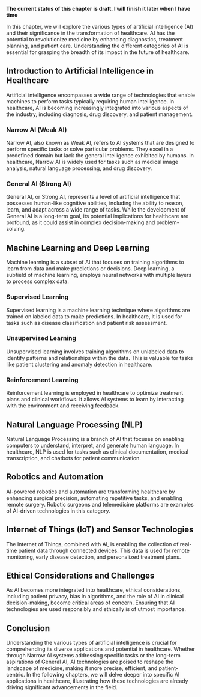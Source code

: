 **The current status of this chapter is draft. I will finish it later when I have time**

In this chapter, we will explore the various types of artificial intelligence (AI) and their significance in the transformation of healthcare. AI has the potential to revolutionize medicine by enhancing diagnostics, treatment planning, and patient care. Understanding the different categories of AI is essential for grasping the breadth of its impact in the future of healthcare.

Introduction to Artificial Intelligence in Healthcare
-----------------------------------------------------

Artificial intelligence encompasses a wide range of technologies that enable machines to perform tasks typically requiring human intelligence. In healthcare, AI is becoming increasingly integrated into various aspects of the industry, including diagnosis, drug discovery, and patient management.

### Narrow AI (Weak AI)

Narrow AI, also known as Weak AI, refers to AI systems that are designed to perform specific tasks or solve particular problems. They excel in a predefined domain but lack the general intelligence exhibited by humans. In healthcare, Narrow AI is widely used for tasks such as medical image analysis, natural language processing, and drug discovery.

### General AI (Strong AI)

General AI, or Strong AI, represents a level of artificial intelligence that possesses human-like cognitive abilities, including the ability to reason, learn, and adapt across a wide range of tasks. While the development of General AI is a long-term goal, its potential implications for healthcare are profound, as it could assist in complex decision-making and problem-solving.

Machine Learning and Deep Learning
----------------------------------

Machine learning is a subset of AI that focuses on training algorithms to learn from data and make predictions or decisions. Deep learning, a subfield of machine learning, employs neural networks with multiple layers to process complex data.

### Supervised Learning

Supervised learning is a machine learning technique where algorithms are trained on labeled data to make predictions. In healthcare, it is used for tasks such as disease classification and patient risk assessment.

### Unsupervised Learning

Unsupervised learning involves training algorithms on unlabeled data to identify patterns and relationships within the data. This is valuable for tasks like patient clustering and anomaly detection in healthcare.

### Reinforcement Learning

Reinforcement learning is employed in healthcare to optimize treatment plans and clinical workflows. It allows AI systems to learn by interacting with the environment and receiving feedback.

Natural Language Processing (NLP)
---------------------------------

Natural Language Processing is a branch of AI that focuses on enabling computers to understand, interpret, and generate human language. In healthcare, NLP is used for tasks such as clinical documentation, medical transcription, and chatbots for patient communication.

Robotics and Automation
-----------------------

AI-powered robotics and automation are transforming healthcare by enhancing surgical precision, automating repetitive tasks, and enabling remote surgery. Robotic surgeons and telemedicine platforms are examples of AI-driven technologies in this category.

Internet of Things (IoT) and Sensor Technologies
------------------------------------------------

The Internet of Things, combined with AI, is enabling the collection of real-time patient data through connected devices. This data is used for remote monitoring, early disease detection, and personalized treatment plans.

Ethical Considerations and Challenges
-------------------------------------

As AI becomes more integrated into healthcare, ethical considerations, including patient privacy, bias in algorithms, and the role of AI in clinical decision-making, become critical areas of concern. Ensuring that AI technologies are used responsibly and ethically is of utmost importance.

Conclusion
----------

Understanding the various types of artificial intelligence is crucial for comprehending its diverse applications and potential in healthcare. Whether through Narrow AI systems addressing specific tasks or the long-term aspirations of General AI, AI technologies are poised to reshape the landscape of medicine, making it more precise, efficient, and patient-centric. In the following chapters, we will delve deeper into specific AI applications in healthcare, illustrating how these technologies are already driving significant advancements in the field.
